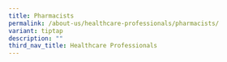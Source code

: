 ```yaml
---
title: Pharmacists
permalink: /about-us/healthcare-professionals/pharmacists/
variant: tiptap
description: ""
third_nav_title: Healthcare Professionals
---
```

